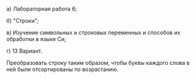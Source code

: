 а) Лабораторная работа 6;

б) "Строки";

в) Изучение символьных и строковых переменных и
способов их обработки в языке Си;

г) 13 Вариант. 

   Преобразовать строку таким образом, чтобы буквы
   каждого слова в ней были отсортированы по возрастанию.


